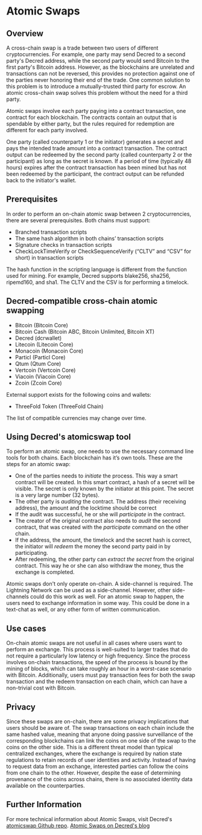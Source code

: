 # Atomic Swaps

## Overview

A cross-chain swap is a trade between two users of different cryptocurrencies. For example, one party may send Decred to a second party's Decred address, while the second party would send Bitcoin to the first party's Bitcoin address. However, as the blockchains are unrelated and transactions can not be reversed, this provides no protection against one of the parties never honoring their end of the trade. One common solution to this problem is to introduce a mutually-trusted third party for escrow. An atomic cross-chain swap solves this problem without the need for a third party.

Atomic swaps involve each party paying into a contract transaction, one contract for each blockchain. The contracts contain an output that is spendable by either party, but the rules required for redemption are different for each party involved.

One party (called counterparty 1 or the initiator) generates a secret and pays the intended trade amount into a contract transaction. The contract output can be redeemed by the second party (called counterparty 2 or the participant) as long as the secret is known. If a period of time (typically 48 hours) expires after the contract transaction has been mined but has not been redeemed by the participant, the contract output can be refunded back to the initiator's wallet.


## Prerequisites

In order to perform an on-chain atomic swap between 2 cryptocurrencies, there are several prerequisites. Both chains must support:

 * Branched transaction scripts
 * The same hash algorithm in both chains’ transaction scripts
 * Signature checks in transaction scripts
 * CheckLockTimeVerify or CheckSequenceVerify (“CLTV” and “CSV” for short) in transaction scripts

The hash function in the scripting language is different from the function used for mining. For example, Decred supports blake256, sha256, ripemd160, and sha1.
The CLTV and the CSV is for performing a timelock.



## Decred-compatible cross-chain atomic swapping

 * Bitcoin (Bitcoin Core)
 * Bitcoin Cash (Bitcoin ABC, Bitcoin Unlimited, Bitcoin XT)
 * Decred (dcrwallet)
 * Litecoin (Litecoin Core)
 * Monacoin (Monacoin Core)
 * Particl (Particl Core)
 * Qtum (Qtum Core)
 * Vertcoin (Vertcoin Core)
 * Viacoin (Viacoin Core)
 * Zcoin (Zcoin Core)

External support exists for the following coins and wallets:

 * ThreeFold Token (ThreeFold Chain)

The list of compatible currencies may change over time.


## Using Decred's atomicswap tool

To perform an atomic swap, one needs to use the necessary command line tools for both chains. Each blockchain has it’s own tools. 
These are the steps for an atomic swap:

 * One of the parties needs to *initiate* the process. This way a smart contract will be created. In this smart contract, a hash of a secret will be visible. The secret is only known by the initiator at this point. The secret is a very large number (32 bytes). 
 * The other party is *auditing* the contract. The address (their receiving address), the amount and the locktime should be correct
 * If the audit was successful, he or she will *participate* in the contract.
 * The creator of the original contract also needs to *audit* the second contract, that was created with the *participate* command on the other chain. 
 * If the address, the amount, the timelock and the secret hash is correct, the initiator will *redeem* the money the second party paid in by participating.
 * After redeeming, the other party can *extract the secret* from the original contract. This way he or she can also withdraw the money, thus the exchange is completed.

Atomic swaps don't only operate on-chain. A side-channel is required. The Lightning Network can be used as a side-channel. However, other side-channels could do this work as well. For an atomic swap to happen, the users need to exchange information in some way. This could be done in a text-chat as well, or any other form of written communication.


## Use cases

On-chain atomic swaps are not useful in all cases where users want to perform an exchange. This process is well-suited to larger trades that do not require a particularly low latency or high frequency. Since the process involves on-chain transactions, the speed of the process is bound by the mining of blocks, which can take roughly an hour in a worst-case scenario with Bitcoin. Additionally, users must pay transaction fees for both the swap transaction and the redeem transaction on each chain, which can have a non-trivial cost with Bitcoin.


## Privacy

Since these swaps are on-chain, there are some privacy implications that users should be aware of. The swap transactions on each chain include the same hashed value, meaning that anyone doing passive surveillance of the corresponding blockchains can link the coins on one side of the swap to the coins on the other side. This is a different threat model than typical centralized exchanges, where the exchange is required by nation state regulations to retain records of user identities and activity. Instead of having to request data from an exchange, interested parties can follow the coins from one chain to the other. However, despite the ease of determining provenance of the coins across chains, there is no associated identity data available on the counterparties.


## Further Information

For more technical information about Atomic Swaps, visit Decred's [atomicswap Github repo](https://github.com/decred/atomicswap).
[Atomic Swaps on Decred's blog](https://blog.decred.org/2017/09/20/On-Chain-Atomic-Swaps/)


